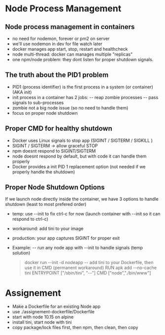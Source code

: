 # Node Process Management

##  Node process management in containers
- no need for nodemon, forever or pm2 on server
- we'll use nodemon in dev for file watch later
- docker manages app start, stop, restart and healthcheck
- node multi-thread: docker can manages multiple "replicas"
- one npm/node problem: they dont listen for proper shutdown signals.

## The truth about the PID1 problem
- PID1 (process identifier) is the first process in a system (or container) (AKA init)
- init process in a container has 2 jobs:
    -- reap zombie processes
    -- pass signals to sub-processes
- zombie not a big node issue (so no need to handle them)
- focus on proper node shutdown

## Proper CMD for healthy shutdown
- Docker uses Linux signals to stop app (SIGINT / SIGTERM / SIGKILL )
- SIGINT / SIGTERM -> allow graceful STOP
- npm doesnt respond to SIGINT/SIGTERM
- node doesnt respond by default, but with code it can handle them properly
- Docker provides a init PID 1 replacement option (not needed if we properly handle the shutdown)

## Proper Node Shutdown Options
If we launch node directly inside the container, we have 3 options to handle shutdown (least to most prefered order)
- temp: use --init to fix ctrl-c for now (launch container with --init so it can respond to ctrl-c)
- workaround: add tini to your image
- production: your app captures SIGINT for proper exit

- Example:
    -- run any node app with --init to handle signals (temp solution)
    >docker run --init -d nodeapp
    -- add tini to your Dockerfile, then use it in CMD (permanent workaround)
    >RUN apk add --no-cache tini
    >ENTRYPOINT ["/sbin/tini", "--"]
    >CMD ["node","./bin/www"]

# Assignement
- Make a Dockerfile for an existing Node app
- use ./assignement-dockerfile/Dockerfile
- start with node 10.15 on alpine
- install tini, start node with tini
- copy package/lock files first, then npm, then clean, then copy
